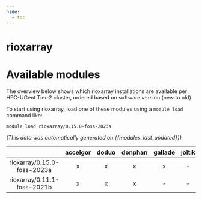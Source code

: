 ```yaml
---
hide:
  - toc
---
```


rioxarray
=========

# Available modules


The overview below shows which rioxarray installations are available per HPC-UGent Tier-2 cluster, ordered based on software version (new to old).

To start using rioxarray, load one of these modules using a `module load` command like:

```shell
module load rioxarray/0.15.0-foss-2023a
```

*(This data was automatically generated on {{modules_last_updated}})*  

| |accelgor|doduo|donphan|gallade|joltik|shinx|skitty|
| :---: | :---: | :---: | :---: | :---: | :---: | :---: | :---: |
|rioxarray/0.15.0-foss-2023a|x|x|x|x|-|x|x|
|rioxarray/0.11.1-foss-2021b|x|x|x|-|-|-|-|
